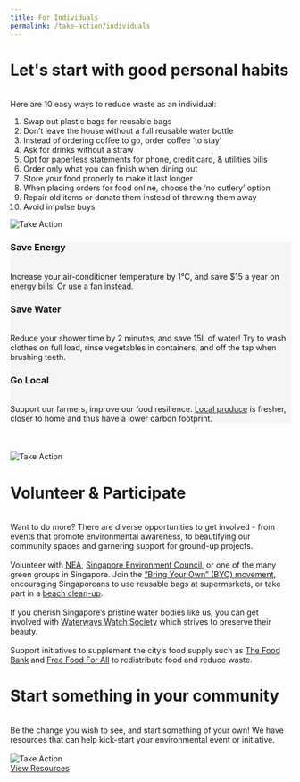 ```yaml
---
title: For Individuals
permalink: /take-action/individuals
---
```


<div class='container'>

  <div class='grid-row'>
    <div class='grid-column double-column'>
        <div class="lists">
            <h1><b>Let's start with good personal habits</b></h1><br>
                Here are 10 easy ways to reduce waste as an individual: <br>
                <ol>
                <li>Swap out plastic bags for reusable bags </li>
                <li>Don’t leave the house without a full reusable water bottle</li>
                <li>Instead of ordering coffee to go, order coffee ‘to stay’</li>
                <li>Ask for drinks without a straw</li>
                <li>Opt for paperless statements for phone, credit card, & utilities bills</li>
                <li>Order only what you can finish when dining out</li>
                <li>Store your food properly to make it last longer</li>
                <li>When placing orders for food online, choose the ‘no cutlery’ option</li>
                <li>Repair old items or donate them instead of throwing them away</li>
                <li>Avoid impulse buys</li>
                </ol>
        </div>
    </div>
    <div class='grid-column'>
        <img src="/images/take-action-1.svg" alt="Take Action">
    </div>
</div>


<div class='grid-row-no-padding' style="background-color:#F5F5F5;">
    <div class='grid-column'>
        <div>
            <h3><b>Save Energy</b></h3><br>
            Increase your air-conditioner temperature by 1°C, and save $15 a year on energy bills! Or use a fan instead.
        </div>
    </div>
    <div class='grid-column'>
        <div>
            <h3><b>Save Water</b></h3><br>
                Reduce your shower time by 2 minutes, and save 15L of water!
                Try to wash clothes on full load, rinse vegetables in containers, and off the tap when brushing teeth.
        </div>
    </div>
    <div class='grid-column'>
        <div>
            <h3><b>Go Local</b></h3><br>
            Support our farmers, improve our food resilience. <a href="https://www.sfa.gov.sg/fromSGtoSG/where-to-buy">Local produce</a> is fresher, closer to home and thus have a lower carbon footprint.
        </div>
    </div>
</div>


<!-- breaklines here because above is grid-row no padding with grey background colour -->
<br>
<br>
<br>



  <div class='grid-row'>
    <div class='grid-column'>
        <img src="/images/take-action-2.svg" alt="Take Action">
    </div>
    <div class='grid-column double-column'>
        <div>
            <h1><b>Volunteer & Participate</b></h1><br>
                Want to do more? There are diverse opportunities to get involved - from events that promote environmental awareness, to beautifying our community spaces and garnering support for ground-up projects.<br><br>
                Volunteer with <a href="https://www.cgs.gov.sg/how-can-we-act/volunteer">NEA</a>, <a href="https://web.sec.org.sg/earthhelper/">Singapore Environment Council</a>, or one of the many green groups in Singapore.
                Join the <a href="http://www.byosingapore.com/">“Bring Your Own” (BYO) movement</a>, encouraging Singaporeans to use reusable bags at supermarkets, or take part in a <a href="https://www.publichygienecouncil.sg/beachcleanup">beach clean-up</a>. <br><br>
                If you cherish Singapore’s pristine water bodies like us, you can get involved with <a href="https://www.wws.org.sg/">Waterways Watch Society</a> which strives to preserve their beauty.<br><br>
                Support initiatives to supplement the city’s food supply such as <a href="https://foodbank.sg">The Food Bank</a> and <a href="https://www.freefood.org.sg/">Free Food For All</a> to redistribute food and reduce waste.
        </div>
    </div>
</div>


  <div class='grid-row'>
    <div class='grid-column'>
        <h1 style="align-self: flex-start"><b>Start something in your community</b></h1><br>
            <div>
                Be the change you wish to see, and start something of your own! We have resources that can help kick-start your environmental event or initiative.<br><br>
            </div>
            <img src="/images/take-action-3.svg" alt="Take Action" style="max-width:33vh;"><br>
            <a class="button_david" href="/resources/">View Resources</a>
    </div>
  </div>

</div>









